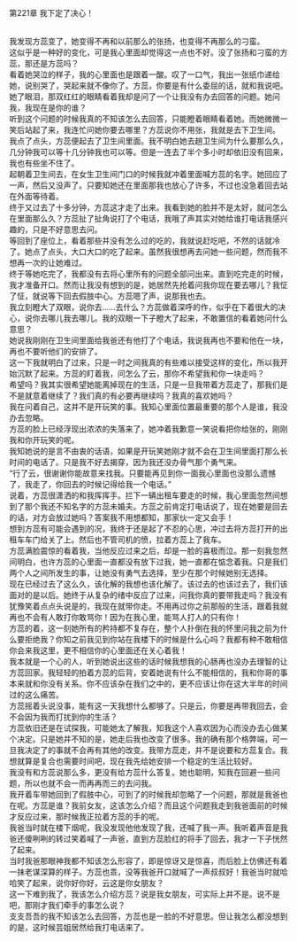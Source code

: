 第221章 我下定了决心！
<br />我发现方蕊变了，她变得不再和以前那么的张扬，也变得不再那么的刁蛮。<br />这似乎是一种好的变化，可是我心里面却觉得这一点也不好。没了张扬和刁蛮的方蕊，那还是方蕊吗？<br />看着她哭泣的样子，我的心里面也是跟着一酸。叹了一口气，我出一张纸巾递给她，说别哭了，哭起来就不像你了。方蕊，你要是有什么委屈的话，就和我说吧。<br />她了眼泪，那双红红的眼睛看着我却是问了一个让我没有办去回答的问题。她问我，我现在是你的谁？<br />听到这个问题的时候我真的不知该怎么去回答，只能瞪着眼睛看着她。而她微微一笑后站起了来，我连忙问她你要去哪里？方蕊说你不用张，我就是去下卫生间。<br />我点了点头，方蕊便起去了卫生间里面。我不明白她去趟卫生间为什么要那么久，几分钟我可以等十几分钟我也可以等。但是一连去了半个多小时却依旧没有回来，我也有些坐不住了。<br />起朝着卫生间去，在女生卫生间门口的时候我就冲着里面喊方蕊的名字。她回应了一声，然后又没声了。只要知她还在里面那我也放心了许多，不过也没急着回去站在外面等待着。<br />终于又过去了十多分钟，方蕊这才走了出来。我看到她的脸并不是太好，就问怎么在里面那么久？方蕊扯了扯角说打了个电话，我哦了声其实对她给谁打电话我感兴趣的，只是不好意思去问。<br />等回到了座位上，看着那些并没有怎么过的吃的，我就说赶吃吧，不然的话就冷了。她点了点头，大口大口的吃了起来。虽然我很想再去问她一些问题，然而我不想再一次的让她难过。<br />终于等她吃完了，我都没有去将心里所有的问题全部问出来。直到吃完走的时候，我才准备开口。然而让我没有想到的是，她居然先抢着问我你现在要去哪儿？我怔了怔，就说等下回去假肢中心。方蕊嗯了声，说那我也去。<br />我立刻瞪大了双眼，说你去……去什么？方蕊做着深呼的作，似乎在下着很大的决心，说你去哪儿我去哪儿。我的双眼一下子瞪大了起来，不敢置信的看着她问什么意思？<br />她说我刚刚在卫生间里面给我爸还有他打了个电话，我说我再也不要和他在一块，再也不要听他们的安排了。<br />这一下我就明白了过来，只是一时之间我真的有些难以接受这样的变化，所以我开始沉默了起来。方蕊的盯着我，问怎么了云，那你不希望我和你一块走吗？<br />希望吗？我其实很希望她能离掉现在的生活，只是一旦我带着方蕊走了，那我们是不是就意着继续了？我们真的有必要再继续吗？我真的喜欢她吗？<br />我在问着自己，这并不是开玩笑的事。我知心里面位置最重要的那个人是谁，我没办去忽略。<br />方蕊的脸上已经浮现出浓浓的失落来了，她冲着我歉意一笑说看把你给张的，刚刚我和你开玩笑的呢。<br />我知她说的是言不由衷的话语，如果是开玩笑她刚才就不会在卫生间里面打那么长时间的电话了。只是我不好去揭穿，因为我还没办骨气那个勇气来。<br />“行了云，很谢谢你能故意来找我。只要能再见到你一面我心里面也没那么遗憾了，我走了，你回去的时候记得给我一个电话。”<br />说着，方蕊很潇洒的和我挥挥手。拦下一辆出租车要走的时候，我心里面忽然间想到了那个我还不知名字的方蕊未婚夫。方蕊之前肯定打电话说了，现在她要是回去的话，对方会放过她吗？答案我不用想都知，那家伙一定又会手！<br />想到方蕊有可能会遇到的况，我终于还是起了不忍的心思，冲过去将方蕊打开的出租车车门给关了上。然后也不管司机的愤，拉着方蕊上了我车。<br />方蕊满脸震惊的看着我，当他反应过来之后，却是一脸的喜极而泣。那一刻我忽然间明白，也许方蕊的心里面一直都没有放下过我，她一直都在惦念着我。只是我们两个人之间所发生的事，让她没有勇气去选择，至少在那个时候她别无选择。<br />现在已经过去了这么久，该化解的我想也该化解了。该过去的也该过去了，我们该面对的是以后。她终于从复杂的绪中反应了过来，问我你真的要带我走吗？我没有犹豫笑着点点头说是的，我现在就带你走。不用再过你之前那般的生活，跟着我就再也不会有人敢打你敢骂你！因为在我心里，能骂人打人的只有你！<br />方蕊的着，这一刻她所有的矜持都不复存在，整个人扑倒在我的怀里问我之前为什么要拒绝我？你知之前我见到你站在我楼下的时候是什么心吗？我都有种不敢相信你会来我这里，更不相信你的心里面还在关心着我！<br />我本就是一个心的人，听到她说出这些的话时候我想我的心肠再也没办去理智的让方蕊回家。我轻轻的拍着方蕊的后背，安着她说有什么不能相信的，我和你哥的事本来就和你没有关系。你不应该杂在我们之中的，更不应该让你在这大半年的时间过的这么痛苦。<br />方蕊摇着头说没事，能有这一天我想什么都够了。只是云，你要是再带我回去，会不会因为我而打扰到你的生活？<br />方蕊依旧还是在试探我，可能她太了解我，知我这个人喜欢因为心而没办去心做某个决定。只是她并不知的是，她走后我也改变了很多。我的确有那个格弊端，可一旦我决定了的事就不会再有其他的改变。我带方蕊走，并不是说要和方蕊复合。我想就算是复合也需要时间吧，现在我先给她安排一个稳定的生活比较好。<br />我没有和方蕊说那么多，更没有给方蕊什么答复。她也聪明，知我在回避一些问题，所以也就不会一而再再而三的去问我。<br />我开着车带她回到了假肢中心，可到了的时候我却忽略了一个问题，那就是我爸也在呢。方蕊是谁？我前女友，这该怎么介绍？而且这个问题我走到我爸面前的时候才反应过来，那时候我正拉着方蕊的手的呢。<br />我爸当时就在楼下烟呢，我没发现他他发现了我，还喊了我一声。我听着声音是我爸还傻咧咧的转过笑着喊了一声爸，直到方蕊脸红的将手了回去，我才一下子恍然了起来。<br />当时我爸那眼神我都不知该怎么形容了，即是惊讶又是惊喜，而后脸上仿佛还有着一抹老谋深算的样子。方蕊也乖，没等我爸开口就喊了一声叔叔好！我爸当时就哈哈笑了起来，说你好你好，云这是你女朋友？<br />这一下难到我了，我该怎么介绍方蕊？说是我女朋友，可实际上并不是。说不是吧，那刚才我们牵手的事怎么说？<br />支支吾吾的我不知该怎么去回答，方蕊也是一脸的不好意思。但让我怎么都没想到的是，这时候芸姐居然给我打电话来了。